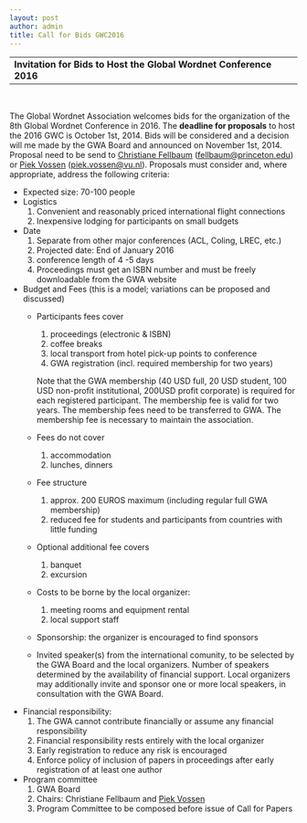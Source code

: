 ```yaml
---
layout: post
author: admin
title: Call for Bids GWC2016
---
```


|                                                                    |
|--------------------------------------------------------------------|
| **Invitation for Bids to Host the Global Wordnet Conference 2016** |

 

The Global Wordnet Association welcomes bids for the organization of the
8th Global Wordnet Conference in 2016. The **deadline for proposals** to
host the 2016 GWC is October 1st, 2014. Bids will be considered and a
decision will me made by the GWA Board and announced on November 1st,
2014. Proposal need to be send to [Christiane
Fellbaum](mailto:fellbaum@princeton.edu) (fellbaum@princeton.edu) or
[Piek Vossen](mailto:piek.vossen@vu.nl) (piek.vossen@vu.nl). Proposals
must consider and, where appropriate, address the following criteria:

-   Expected size: 70-100 people
-   Logistics
    1.  Convenient and reasonably priced international flight
        connections
    2.  Inexpensive lodging for participants on small budgets
-   Date
    1.  Separate from other major conferences (ACL, Coling, LREC, etc.)
    2.  Projected date: End of January 2016
    3.  conference length of 4 -5 days
    4.  Proceedings must get an ISBN number and must be freely
        downloadable from the GWA website
-   Budget and Fees (this is a model; variations can be proposed and
    discussed)
    -   Participants fees cover

        1.  proceedings (electronic & ISBN)
        2.  coffee breaks
        3.  local transport from hotel pick-up points to conference
        4.  GWA registration (incl. required membership for two years)

        Note that the GWA membership (40 USD full, 20 USD student, 100
        USD non-profit institutional, 200USD profit corporate) is
        required for each registered participant. The membership fee is
        valid for two years. The membership fees need to be transferred
        to GWA. The membership fee is necessary to maintain the
        association.

    -   Fees do not cover
        1.  accommodation
        2.  lunches, dinners

    -   Fee structure
        1.  approx. 200 EUROS maximum (including regular full GWA
            membership)
        2.  reduced fee for students and participants from countries
            with little funding

    -   Optional additional fee covers
        1.  banquet
        2.  excursion

    -   Costs to be borne by the local organizer:
        1.  meeting rooms and equipment rental
        2.  local support staff

    -   Sponsorship: the organizer is encouraged to find sponsors

    -   Invited speaker(s) from the international comunity, to be
        selected by the GWA Board and the local organizers. Number of
        speakers determined by the availability of financial support.
        Local organizers may additionally invite and sponsor one or more
        local speakers, in consultation with the GWA Board.
-   Financial responsibility:
    1.  The GWA cannot contribute financially or assume any financial
        responsibility
    2.  Financial responsibility rests entirely with the local organizer
    3.  Early registration to reduce any risk is encouraged
    4.  Enforce policy of inclusion of papers in proceedings after early
        registration of at least one author
-   Program committee
    1.  GWA Board
    2.  Chairs: Christiane Fellbaum and [Piek
        Vossen](mailto:piek.vossen@vu.nl)
    3.  Program Committee to be composed before issue of Call for Papers

